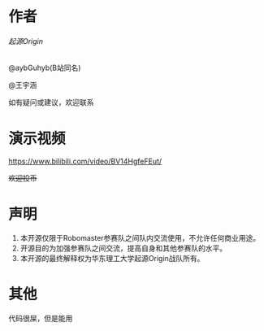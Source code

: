 # 作者

###### 起源Origin

@aybGuhyb(B站同名)

@王宇涵

如有疑问或建议，欢迎联系

# 演示视频

https://www.bilibili.com/video/BV14HgfeFEut/

~~欢迎投币~~

# 声明

1. 本开源仅限于Robomaster参赛队之间队内交流使用，不允许任何商业用途。
2. 开源目的为加强参赛队之间交流，提高自身和其他参赛队的水平。
3. 本开源的最终解释权为华东理工大学起源Origin战队所有。

# 其他

代码很屎，但是能用

